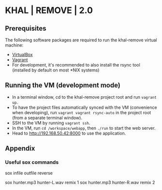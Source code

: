 # KHAL | REMOVE | 2.0

## Prerequisites
The following software packages are required to run the khal-remove virtual machine:
* [VirtualBox](https://www.virtualbox.org/wiki/Downloads)
* [Vagrant](https://www.vagrantup.com/downloads.html)
* For development, it's recommended to also install the rsync tool (installed by default on most \*NIX systems)

## Running the VM (development mode)
* In a terminal window, cd to the khal-remove project root and run ```vagrant up```.
* To have the project files automatically synced with the VM (convenience when developing), run ```vagrant vagrant rsync-auto``` in the project root (from a separate terminal window).
* SSH to the VM by running ```vagrant ssh```.
* In the VM, run ```cd /workspace/webapp```, then ```./run``` to start the web server.
* Head to http://192.168.50.42:8000 to use the application.

## Appendix
### Useful sox commands

sox infile outfile reverse

sox hunter.mp3 hunter-L.wav remix 1
sox hunter.mp3 hunter-R.wav remix 2
